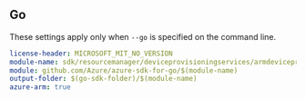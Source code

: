 ## Go

These settings apply only when `--go` is specified on the command line.

``` yaml $(go) && $(track2)
license-header: MICROSOFT_MIT_NO_VERSION
module-name: sdk/resourcemanager/deviceprovisioningservices/armdeviceprovisioningservices
module: github.com/Azure/azure-sdk-for-go/$(module-name)
output-folder: $(go-sdk-folder)/$(module-name)
azure-arm: true
```
